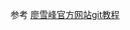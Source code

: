参考
[廖雪峰官方网站git教程](https://www.liaoxuefeng.com/wiki/0013739516305929606dd18361248578c67b8067c8c017b000)
